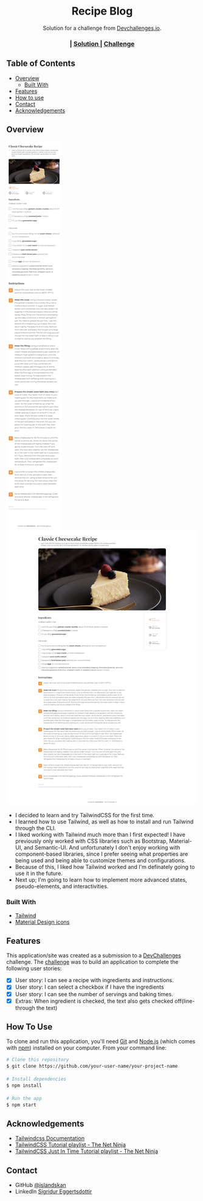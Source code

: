 <!-- Please update value in the {}  -->

<h1 align="center">Recipe Blog</h1>

<div align="center">
   Solution for a challenge from  <a href="http://devchallenges.io" target="_blank">Devchallenges.io</a>.
</div>

<div align="center">
  <h3>
    <!-- <a href="https://{your-demo-link.your-domain}">
      Demo
    </a> -->
    <span> | </span>
    <a href="https://github.com/islandskan/devchallenges-responsive-recipe-blog">
      Solution
    </a>
    <span> | </span>
    <a href="https://devchallenges.io/challenges/OEKdUZ6xs0h99C38XVht">
      Challenge
    </a>
  </h3>
</div>

<!-- TABLE OF CONTENTS -->

## Table of Contents

-   [Overview](#overview)
    -   [Built With](#built-with)
-   [Features](#features)
-   [How to use](#how-to-use)
-   [Contact](#contact)
-   [Acknowledgements](#acknowledgements)

<!-- OVERVIEW -->

## Overview

![screenshot](recipe-mobile.png)
![screenshot](recipe-desk.png)

-   I decided to learn and try TailwindCSS for the first time.
-   I learned how to use Tailwind, as well as how to install and run Tailwind through the CLI.
-   I liked working with Tailwind much more than I first expected! I have previously only worked with CSS libraries such as Bootstrap, Material-UI, and Semantic-UI. And unfortunately I don't enjoy working with component-based libraries, since I prefer seeing what properties are being used and being able to customize themes and configurations.
-   Because of this, I liked how Tailwind worked and I'm definately going to use it in the future.
-   Next up; I'm going to learn how to implement more advanced states, pseudo-elements, and interactivities.

### Built With

<!-- This section should list any major frameworks that you built your project using. Here are a few examples.-->

-   [Tailwind](https://tailwindcss.com/)
-   [Material Design icons](https://developers.google.com/fonts/docs/material_icons)

## Features

<!-- List the features of your application or follow the template. Don't share the figma file here :) -->

This application/site was created as a submission to a [DevChallenges](https://devchallenges.io/challenges) challenge. The [challenge](https://devchallenges.io/challenges/TtUjDt19eIHxNQ4n5jps) was to build an application to complete the following user stories:

-   [x] User story: I can see a recipe with ingredients and instructions.
-   [x] User story: I can select a checkbox if I have the ingredients
-   [x] User story: I can see the number of servings and baking times.
-   [x] Extras: When ingredient is checked, the text also gets checked off(line-through the text)

## How To Use

To clone and run this application, you'll need [Git](https://git-scm.com) and [Node.js](https://nodejs.org/en/download/) (which comes with [npm](http://npmjs.com)) installed on your computer. From your command line:

```bash
# Clone this repository
$ git clone https://github.com/your-user-name/your-project-name

# Install dependencies
$ npm install

# Run the app
$ npm start
```

## Acknowledgements

<!-- This section should list any articles or add-ons/plugins that helps you to complete the project. This is optional but it will help you in the future. For exmpale -->

-   [Tailwindcss Documentation](https://tailwindcss.com/docs/installation)
-   [TailwindCSS Tutorial playlist - The Net Ninja](https://www.youtube.com/playlist?list=PL4cUxeGkcC9gpXORlEHjc5bgnIi5HEGhw)
-   [TailwindCSS Just In Time Tutorial playlist - The Net Ninja](https://www.youtube.com/playlist?list=PL4cUxeGkcC9ht1OMQPhBVKAb2dVLhg-MJ)

## Contact

-   GitHub [@islandskan](https://github.com/islandskan)
-   LinkedIn [Sigridur Eggertsdottir](https://www.linkedin.com/in/sigridureggertsdottir/)
